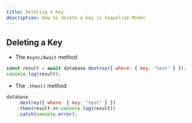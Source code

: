 ```yaml
---
title: Deleting a Key
description: How to delete a key in Sequelize Model
---
```


## Deleting a Key

* The `Async/Await` method

```javascript
const result = await database.destroy({ where: { key: "test" } });
console.log(result);
```

* The `.then()` method

```javascript
database
    .destroy({ where: { key: "test" } })
    .then(result => console.log(result))
    .catch(console.error);
```

